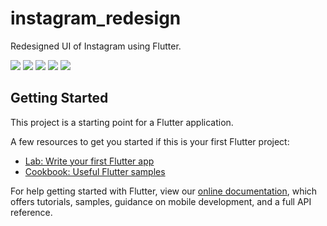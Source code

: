 # instagram_redesign

Redesigned UI of Instagram using Flutter.

![](screenshots/homescreen.jpg)
![](screenshots/profilescreen.jpg)
![](screenshots/searchscreen.jpg)
![](screenshots/camerascreen.jpg)
![](screenshots/drawerscreen.jpg)


## Getting Started

This project is a starting point for a Flutter application.

A few resources to get you started if this is your first Flutter project:

- [Lab: Write your first Flutter app](https://flutter.dev/docs/get-started/codelab)
- [Cookbook: Useful Flutter samples](https://flutter.dev/docs/cookbook)

For help getting started with Flutter, view our
[online documentation](https://flutter.dev/docs), which offers tutorials,
samples, guidance on mobile development, and a full API reference.
